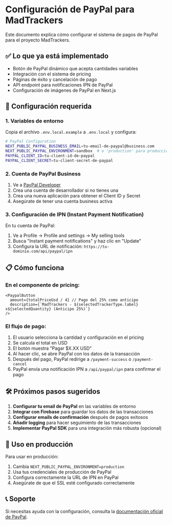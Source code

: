 # Configuración de PayPal para MadTrackers

Este documento explica cómo configurar el sistema de pagos de PayPal para el proyecto MadTrackers.

## ✅ Lo que ya está implementado

- Botón de PayPal dinámico que acepta cantidades variables
- Integración con el sistema de pricing 
- Páginas de éxito y cancelación de pago
- API endpoint para notificaciones IPN de PayPal
- Configuración de imágenes de PayPal en Next.js

## 🔧 Configuración requerida

### 1. Variables de entorno

Copia el archivo `.env.local.example` a `.env.local` y configura:

```bash
# PayPal Configuration
NEXT_PUBLIC_PAYPAL_BUSINESS_EMAIL=tu-email-de-paypal@business.com
NEXT_PUBLIC_PAYPAL_ENVIRONMENT=sandbox  # o 'production' para producción
PAYPAL_CLIENT_ID=tu-client-id-de-paypal
PAYPAL_CLIENT_SECRET=tu-client-secret-de-paypal
```

### 2. Cuenta de PayPal Business

1. Ve a [PayPal Developer](https://developer.paypal.com/)
2. Crea una cuenta de desarrollador si no tienes una
3. Crea una nueva aplicación para obtener el Client ID y Secret
4. Asegúrate de tener una cuenta business activa

### 3. Configuración de IPN (Instant Payment Notification)

En tu cuenta de PayPal:
1. Ve a Profile → Profile and settings → My selling tools
2. Busca "Instant payment notifications" y haz clic en "Update"
3. Configura la URL de notificación: `https://tu-dominio.com/api/paypal/ipn`

## 📋 Cómo funciona

### En el componente de pricing:

```tsx
<PaypalButton 
  amount={totalPriceUsd / 4} // Pago del 25% como anticipo
  description={`MadTrackers - ${selectedTrackerType.label} x${selectedQuantity} (Anticipo 25%)`}
/>
```

### El flujo de pago:

1. El usuario selecciona la cantidad y configuración en el pricing
2. Se calcula el total en USD
3. El botón muestra "Pagar $X.XX USD" 
4. Al hacer clic, se abre PayPal con los datos de la transacción
5. Después del pago, PayPal redirige a `/payment-success` o `/payment-cancel`
6. PayPal envía una notificación IPN a `/api/paypal/ipn` para confirmar el pago

## 🛠️ Próximos pasos sugeridos

1. **Configurar tu email de PayPal** en las variables de entorno
2. **Integrar con Firebase** para guardar los datos de las transacciones
3. **Configurar emails de confirmación** después de pagos exitosos
4. **Añadir logging** para hacer seguimiento de las transacciones
5. **Implementar PayPal SDK** para una integración más robusta (opcional)

## 🚀 Uso en producción

Para usar en producción:
1. Cambia `NEXT_PUBLIC_PAYPAL_ENVIRONMENT=production`
2. Usa tus credenciales de producción de PayPal
3. Configura correctamente la URL de IPN en PayPal
4. Asegúrate de que el SSL esté configurado correctamente

## 📞 Soporte

Si necesitas ayuda con la configuración, consulta la [documentación oficial de PayPal](https://developer.paypal.com/docs/api/overview/).
